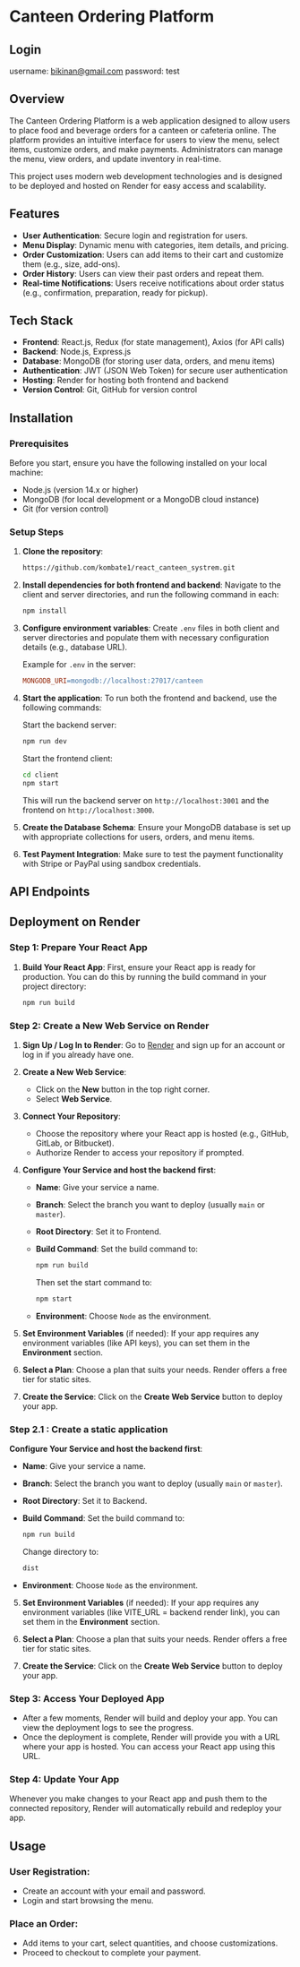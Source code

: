 # Canteen Ordering Platform

## Login
username: bikinan@gmail.com
password: test

## Overview
The Canteen Ordering Platform is a web application designed to allow users to place food and beverage orders for a canteen or cafeteria online. The platform provides an intuitive interface for users to view the menu, select items, customize orders, and make payments. Administrators can manage the menu, view orders, and update inventory in real-time.

This project uses modern web development technologies and is designed to be deployed and hosted on Render for easy access and scalability.

## Features
- **User Authentication**: Secure login and registration for users.
- **Menu Display**: Dynamic menu with categories, item details, and pricing.
- **Order Customization**: Users can add items to their cart and customize them (e.g., size, add-ons).
- **Order History**: Users can view their past orders and repeat them.
- **Real-time Notifications**: Users receive notifications about order status (e.g., confirmation, preparation, ready for pickup).

## Tech Stack
- **Frontend**: React.js, Redux (for state management), Axios (for API calls)
- **Backend**: Node.js, Express.js
- **Database**: MongoDB (for storing user data, orders, and menu items)
- **Authentication**: JWT (JSON Web Token) for secure user authentication
- **Hosting**: Render for hosting both frontend and backend
- **Version Control**: Git, GitHub for version control

## Installation

### Prerequisites
Before you start, ensure you have the following installed on your local machine:
- Node.js (version 14.x or higher)
- MongoDB (for local development or a MongoDB cloud instance)
- Git (for version control)

### Setup Steps
1. **Clone the repository**:
   ```bash
   https://github.com/kombate1/react_canteen_systrem.git
   ```

2. **Install dependencies for both frontend and backend**:
   Navigate to the client and server directories, and run the following command in each:
   ```bash
   npm install
   ```

3. **Configure environment variables**:
   Create `.env` files in both client and server directories and populate them with necessary configuration details (e.g., database URL).

   Example for `.env` in the server:
   ```makefile
   MONGODB_URI=mongodb://localhost:27017/canteen
   ```

4. **Start the application**:
   To run both the frontend and backend, use the following commands:

   Start the backend server:
   ```bash
   npm run dev
   ```

   Start the frontend client:
   ```bash
   cd client
   npm start
   ```

   This will run the backend server on `http://localhost:3001` and the frontend on `http://localhost:3000`.

5. **Create the Database Schema**:
   Ensure your MongoDB database is set up with appropriate collections for users, orders, and menu items.

6. **Test Payment Integration**:
   Make sure to test the payment functionality with Stripe or PayPal using sandbox credentials.

## API Endpoints




## Deployment on Render

### Step 1: Prepare Your React App

1. **Build Your React App**:
   First, ensure your React app is ready for production. You can do this by running the build command in your project directory:
   ```bash
   npm run build
   ```

### Step 2: Create a New Web Service on Render

1. **Sign Up / Log In to Render**:
   Go to [Render](https://render.com/) and sign up for an account or log in if you already have one.

2. **Create a New Web Service**:
   - Click on the **New** button in the top right corner.
   - Select **Web Service**.

3. **Connect Your Repository**:
   - Choose the repository where your React app is hosted (e.g., GitHub, GitLab, or Bitbucket).
   - Authorize Render to access your repository if prompted.

4. **Configure Your Service and host the backend first**:
   - **Name**: Give your service a name.
   - **Branch**: Select the branch you want to deploy (usually `main` or `master`).
   - **Root Directory**: Set it to Frontend.
   - **Build Command**: Set the build command to:
     ```bash
     npm run build
     ```
   
     Then set the start command to:
     ```bash
     npm start
     ```
   - **Environment**: Choose `Node` as the environment.

5. **Set Environment Variables** (if needed):
   If your app requires any environment variables (like API keys), you can set them in the **Environment** section.

6. **Select a Plan**:
   Choose a plan that suits your needs. Render offers a free tier for static sites.

7. **Create the Service**:
   Click on the **Create Web Service** button to deploy your app.
### Step 2.1 : Create a static application
**Configure Your Service and host the backend first**:
   - **Name**: Give your service a name.
   - **Branch**: Select the branch you want to deploy (usually `main` or `master`).
   - **Root Directory**: Set it to Backend.
   - **Build Command**: Set the build command to:
     ```bash
     npm run build
     ```
   
     Change directory to:
     ```bash
     dist
     ```
   - **Environment**: Choose `Node` as the environment.

5. **Set Environment Variables** (if needed):
   If your app requires any environment variables (like VITE_URL = backend render link), you can set them in the **Environment** section.

6. **Select a Plan**:
   Choose a plan that suits your needs. Render offers a free tier for static sites.

7. **Create the Service**:
   Click on the **Create Web Service** button to deploy your app.


### Step 3: Access Your Deployed App

- After a few moments, Render will build and deploy your app. You can view the deployment logs to see the progress.
- Once the deployment is complete, Render will provide you with a URL where your app is hosted. You can access your React app using this URL.

### Step 4: Update Your App

Whenever you make changes to your React app and push them to the connected repository, Render will automatically rebuild and redeploy your app.

## Usage
### User Registration:
- Create an account with your email and password.
- Login and start browsing the menu.

### Place an Order:
- Add items to your cart, select quantities, and choose customizations.
- Proceed to checkout to complete your payment.
